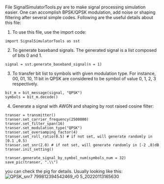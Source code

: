 File SignalSimulatorTools.py are to make signal processing simulation easier. One can accomplish BPSK/QPSK modulation, add noise or shaping filtering after several simple codes. Following are the useful details about this file:

1. To use this file, use the import code:

`import SignalSimulatorTools as sst`

2. To generate baseband signals. The generated signal is a list composed of bits 0 and 1.

`signal = sst.generate_baseband_signal(n = 1)`

3. To transfer bit list to symbols with given modulation type. For instance, 00, 01, 10, 11 bit in QPSK are considered to be symbol of value 0, 1, 2, 3 respectively.

```
bit_m = bit_message(signal, "QPSK")
symbols = bit_m.decode()
```

4. Generate a signal with AWGN and shaping by root raised cosine filter:
```
transer = transmitter()
transer.set_carrier_frequency(2500000)
transer.set_filter_span(16)
transer.set_modulation_type("QPSK")
transer.set_oversamping_factor(4)
transer.set_roll_ratio(0.5) # if not set, will generate randomly in [0.1 ,0.5)
transer.set_snr(2.0) # if not set, will generate randomly in [-2 ,8)dB
transer.init_setting()

transer.generate_signal_by_symbol_num(symbols_num = 32)
save_pic(transer, ".\\")
```
you can check the pig for details. Usually looking like this:
![QPSK_snr7 799812394542469_r0 5_20220113165630](https://user-images.githubusercontent.com/48830288/149298047-239bc388-592a-4fd2-9d42-ff6008650f11.jpg)
